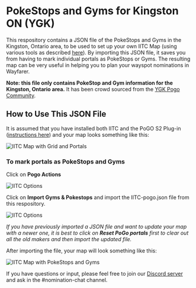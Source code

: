 # PokeStops and Gyms for Kingston ON (YGK)
This respository contains a JSON file of the PokeStops and Gyms in the Kingston, Ontario area, to be used to set up your own IITC Map (using various tools as described [here](https://gitlab.com/AlfonsoML/pogo-s2/-/wikis/How-to-add-new-PoI-to-your-city)). By importing this JSON file, it saves you from having to mark individual portals as PokeStops or Gyms. The resulting map can be very useful in helping you to plan your wayspot nominations in Wayfarer.

**Note: this file only contains PokeStop and Gym information for the Kingston, Ontario area.** It has been crowd sourced from the [YGK Pogo Community](https://ygkpogo.ca).

## How to Use This JSON File
It is assumed that you have installed both IITC and the PoGO S2 Plug-in ([instructions here](https://gitlab.com/AlfonsoML/pogo-s2/#install)) and your map looks something like this:

![IITC Map with Grid and Portals](https://i.imgur.com/v91FtLC.png)

### To mark portals as PokeStops and Gyms
Click on **Pogo Actions**

![IITC Options](https://i.imgur.com/RR6uRNx.png)

Click on **Import Gyms & Pokestops** and import the IITC-pogo.json file from this respository.

![IITC Options](https://i.imgur.com/PPNvhpr.png)

*If you have previously imported a JSON file and want to update your map with a newer one, it is best to click on **Reset PoGo portals** first to clear out all the old makers and then import the updated file.*

After importing the file, your map will look something like this:

![IITC Map with PokeStops and Gyms](https://i.imgur.com/iBxUysJ.png)

If you have questions or input, please feel free to join our [Discord server](https://ygkpogo.ca/discord) and ask in the #nomination-chat channel.
